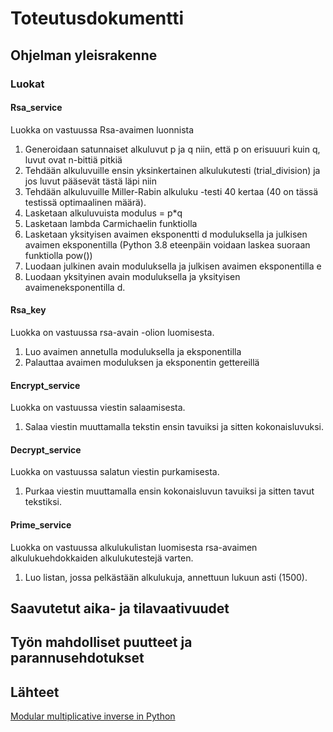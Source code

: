 # Toteutusdokumentti

## Ohjelman yleisrakenne

### Luokat

#### Rsa_service

Luokka on vastuussa Rsa-avaimen luonnista

1. Generoidaan satunnaiset alkuluvut p ja q niin, että p on erisuuuri kuin q, luvut ovat n-bittiä pitkiä
2. Tehdään alkuluvuille ensin yksinkertainen alkulukutesti (trial_division) ja jos luvut pääsevät tästä läpi niin
3. Tehdään alkuluvuille Miller-Rabin alkuluku -testi 40 kertaa (40 on tässä testissä optimaalinen määrä). 
4. Lasketaan alkuluvuista modulus = p*q
5. Lasketaan lambda Carmichaelin funktiolla
6. Lasketaan yksityisen avaimen eksponentti d moduluksella ja julkisen avaimen eksponentilla (Python 3.8 eteenpäin voidaan laskea suoraan funktiolla pow())
7. Luodaan julkinen avain moduluksella ja julkisen avaimen eksponentilla e
8. Luodaan yksityinen avain moduluksella ja yksityisen avaimeneksponentilla d.

#### Rsa_key

Luokka on vastuussa rsa-avain -olion luomisesta.

1. Luo avaimen annetulla moduluksella ja eksponentilla
2. Palauttaa avaimen moduluksen ja eksponentin gettereillä

#### Encrypt_service

Luokka on vastuussa viestin salaamisesta.

1. Salaa viestin muuttamalla tekstin ensin tavuiksi ja sitten kokonaisluvuksi.

#### Decrypt_service

Luokka on vastuussa salatun viestin purkamisesta.

1. Purkaa viestin muuttamalla ensin kokonaisluvun tavuiksi ja sitten tavut tekstiksi.

#### Prime_service

Luokka on vastuussa alkulukulistan luomisesta rsa-avaimen alkulukuehdokkaiden alkulukutestejä varten.

1. Luo listan, jossa pelkästään alkulukuja, annettuun lukuun asti (1500).

## Saavutetut aika- ja tilavaativuudet


## Työn mahdolliset puutteet ja parannusehdotukset


## Lähteet

[Modular multiplicative inverse in Python](https://stackoverflow.com/questions/4798654/modular-multiplicative-inverse-function-in-python)
